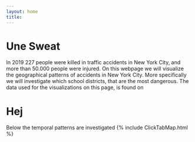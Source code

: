 ```yaml
---
layout: home
title:
---
```


<h1> Une Sweat </h1>

In 2019 227 people were killed in traffic accidents in New York City, and more than 50.000 people were injured. On this webpage we will visualize the geographical patterns of accidents in New York City. More specifically we will investigate which school districts, that are the most dangerous. The data used for the visualizations on this page, is found on

# Hej

Below the temporal patterns are investigated
{% include ClickTabMap.html %}
